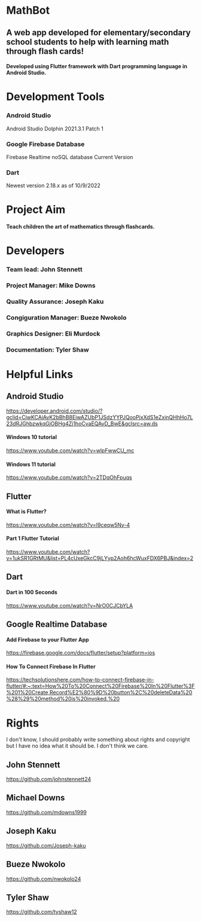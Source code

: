 # MathBot
## A web app developed for elementary/secondary school students to help with learning math through flash cards!
#### Developed using Flutter framework with Dart programming language in Android Studio.

# Development Tools

### Android Studio
Android Studio Dolphin 2021.3.1 Patch 1

### Google Firebase Database
Firebase Realtime noSQL database Current Version

### Dart 
Newest version 2.18.x as of 10/9/2022

# Project Aim
#### Teach children the art of mathematics through flashcards.











# Developers
### Team lead: John Stennett
### Project Manager: Mike Downs
### Quality Assurance: Joseph Kaku
### Congiguration Manager: Bueze Nwokolo
### Graphics Designer: Eli Murdock
### Documentation: Tyler Shaw




# Helpful Links
## Android Studio
https://developer.android.com/studio/?gclid=CjwKCAiAvK2bBhB8EiwAZUbP1JSdzYYPJQooPjxXdS1eZxinQHhHo7L23dRJGhbzwkqGjOBHg4Zj1hoCvaEQAvD_BwE&gclsrc=aw.ds
#### Windows 10 tutorial
https://www.youtube.com/watch?v=wlpFwwCU_mc
#### Windows 11 tutorial
https://www.youtube.com/watch?v=2TDqOhFpuqs
## Flutter
#### What is Flutter?
https://www.youtube.com/watch?v=I9ceqw5Ny-4
#### Part 1 Flutter Tutorial
https://www.youtube.com/watch?v=1ukSR1GRtMU&list=PL4cUxeGkcC9jLYyp2Aoh6hcWuxFDX6PBJ&index=2
## Dart
#### Dart in 100 Seconds
https://www.youtube.com/watch?v=NrO0CJCbYLA

## Google Realtime Database
#### Add Firebase to your Flutter App
https://firebase.google.com/docs/flutter/setup?platform=ios
#### How To Connect Firebase In Flutter
https://techsolutionshere.com/how-to-connect-firebase-in-flutter/#:~:text=How%20To%20Connect%20Firebase%20In%20Flutter%3F%201%20Create,Record%E2%80%9D%20button%2C%20deleteData%20%28%29%20method%20is%20invoked.%20

# Rights
I don't know, I should probably write something about rights and copyright but I have no idea what it should be. I don't think we care.

## John Stennett
https://github.com/johnstennett24


## Michael Downs
https://github.com/mdowns1999


## Joseph Kaku
https://github.com/Joseph-kaku


## Bueze Nwokolo
https://github.com/nwokolo24


## Tyler Shaw
https://github.com/tyshaw12



